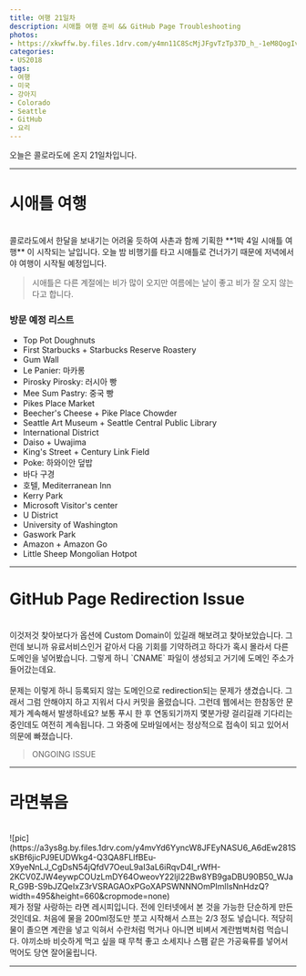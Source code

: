 ```yaml
---
title: 여행 21일차
description: 시애틀 여행 준비 && GitHub Page Troubleshooting
photos:
- https://xkwffw.by.files.1drv.com/y4mn11C8ScMjJFgvTzTp37D_h_-1eM8QogIv8xnqRrL67jRiF0mYr1WNuukYYGHTdrMmqfczfEUT7fTJqOhR-ut4pRGITS6LqLjllLerN9bHutkM8fGOrHTTj-8dtPS1zrzERLjdzif-rhyvHpy6apW48Cuf0cEbsdIRC6C8vmM0_cIrf9uwsQumJQqxIZYtwZAKo2CkdxLpwUNF8rlwRlplA?width=300&height=400&cropmode=none
categories:
- US2018
tags:
- 여행
- 미국
- 강아지
- Colorado
- Seattle
- GitHub
- 요리
---
```


오늘은 콜로라도에 온지 21일차입니다.

---

# 시애틀 여행
<br/>
콜로라도에서 한달을 보내기는 어려울 듯하여 사촌과 함께 기획한 **1박 4일 시애틀 여행** 이 시작되는 날입니다. 오늘 밤 비행기를 타고 시애틀로 건너가기 때문에 저녁에서야 여행이 시작될 예정입니다.

> 시애틀은 다른 계절에는 비가 많이 오지만 여름에는 날이 좋고 비가 잘 오지 않는다고 합니다.

### 방문 예정 리스트

- Top Pot Doughnuts
- First Starbucks + Starbucks Reserve Roastery
- Gum Wall
- Le Panier: 마카롱
- Pirosky Pirosky: 러시아 빵
- Mee Sum Pastry: 중국 빵
- Pikes Place Market
- Beecher's Cheese + Pike Place Chowder
- Seattle Art Museum + Seattle Central Public Library
- International District
- Daiso + Uwajima
- King's Street + Century Link Field
- Poke: 하와이안 덮밥
- 바다 구경
- 호텔, Mediterranean Inn
- Kerry Park
- Microsoft Visitor's center
- U District
- University of Washington
- Gaswork Park
- Amazon + Amazon Go
- Little Sheep Mongolian Hotpot


---

# GitHub Page Redirection Issue
<br/>
이것저것 찾아보다가 옵션에 Custom Domain이 있길래 해보려고 찾아보았습니다. 그런데 보니까 유료서비스인거 같아서 다음 기회를 기약하려고 하다가 혹시 몰라서 다른 도메인을 넣어봤습니다. 그렇게 하니 `CNAME` 파일이 생성되고 거기에 도메인 주소가 들어갔는데요. <br/><br/>
문제는 이렇게 하니 등록되지 않는 도메인으로 redirection되는 문제가 생겼습니다. 그래서 그럼 안해야지 하고 지워서 다시 커밋을 올렸습니다. 그런데 웹에서는 한참동안 문제가 계속해서 발생하네요? 보통 푸시 한 후 연동되기까지 몇분가량 걸리길래 기다리는 중인데도 여전히 계속됩니다. 그 와중에 모바일에서는 정상적으로 접속이 되고 있어서 의문에 빠졌습니다.

> ONGOING ISSUE




---

# 라면볶음

<br/>
![pic](https://a3ys8g.by.files.1drv.com/y4mvYd6YyncW8JFEyNASU6_A6dEw281SsKBf6jicPJ9EUDWkg4-Q3QA8FLIfBEu-X9yeNnLJ_CgDsN54jQfdV7OeuL9aI3aL6iRqvD4l_rWfH-2KCV0ZJW4eywpCOUzLmDY64OweovY22ljI22Bw8YB9gaDBU90B50_WJaR_G9B-S9bJZQeIxZ3rVSRAGAOxPGoXAPSWNNNOmPImlIsNnHdzQ?width=495&height=660&cropmode=none)
<br/>
제가 정말 사랑하는 라면 레시피입니다. 전에 인터넷에서 본 것을 가능한 단순하게 만든 것인데요. 처음에 물을 200ml정도만 붓고 시작해서 스프는 2/3 정도 넣습니다. 적당히 물이 졸으면 계란을 넣고 익혀서 수란처럼 먹거나 아니면 비벼서 계란범벅처럼 먹습니다. 야끼소바 비슷하게 먹고 싶을 때 무척 좋고 소세지나 스팸 같은 가공육류를 넣어서 먹어도 당연 잘어울립니다. 

----
